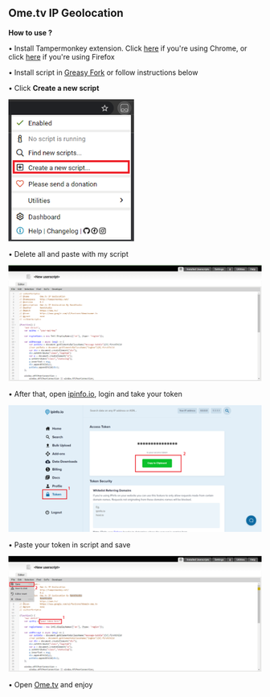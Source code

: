 ## Ome.tv IP Geolocation

**How to use ?**
<p>• Install Tampermonkey extension. Click <a href="https://chrome.google.com/webstore/detail/tampermonkey/dhdgffkkebhmkfjojejmpbldmpobfkfo?hl=id">here</a> if you're using Chrome, or click <a href="https://addons.mozilla.org/id/firefox/addon/tampermonkey/">here</a> if you're using Firefox</p>

<p>• Install script in <a href="https://greasyfork.org/en/scripts/436016-ome-tv-ip-geolocation">Greasy Fork</a> or follow instructions below</p>

<p>• Click <b>Create a new script</b></p>
<img src="/img/1.png" width="250x300">

<p>• Delete all and paste with my script</p>
<img src="/img/2.png">

<p>• After that, open <a href="https://ipinfo.io/">ipinfo.io</a>, login and take your token</p>
<img src="/img/3.png">

<p>• Paste your token in script and save</p>
<img src="/img/4.png">

<p>• Open <a href="https://ome.tv">Ome.tv</a> and enjoy</p>
